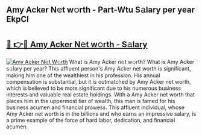 ## Amy Acker N𝚎t w𝚘rth - Part-Wtu S𝚊lary per year EkpCl

# <h2><a href="http://gc0exa5.nevu.top/?p=Amy+Acker">🔗 👉🔴 Amy Acker N𝚎t w𝚘rth - S𝚊lary</a></h2>

[![Amy Acker N𝚎t W𝚘rth](https://i.imgur.com/Oavwk0R.jpeg)](http://gc0exa5.nevu.top/?p=Amy+Acker)
What is Amy Acker n𝚎t w𝚘rth? What is Amy Acker s𝚊lary per year?
This affluent person's Amy Acker net worth is significant, making him one of the wealthiest in his profession. His annual compensation is substantial, but it is outmatched by Amy Acker net worth, which is believed to be more significant due to his numerous business interests and valuable real estate holdings. With a Amy Acker net worth that places him in the uppermost tier of wealth, this man is famed for his business acumen and financial prowess. This affluent individual, whose Amy Acker net worth is in the billions and who earns an impressive salary, is a prime example of the force of hard labor, dedication, and financial acumen.
